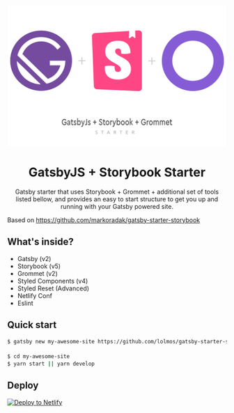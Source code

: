 <p align="center">
  <a href="https://www.gatsbyjs.org">
    <img alt="Gatsby" src="./src/assets/images/cover.png" width="600" />
  </a>
</p>
<h1 align="center">
  GatsbyJS + Storybook Starter
</h1>
<p align="center">
  Gatsby starter that uses Storybook + Grommet + additional set of tools listed bellow, and provides an easy to start structure to get you up and running with your Gatsby powered site.
</p>

Based on https://github.com/markoradak/gatsby-starter-storybook

##  What's inside?

- Gatsby (v2)
- Storybook (v5)
- Grommet (v2)
- Styled Components (v4)
- Styled Reset (Advanced)
- Netlify Conf
- Eslint

## Quick start
```bash
$ gatsby new my-awesome-site https://github.com/lolmos/gatsby-starter-storybook-grommet

$ cd my-awesome-site
$ yarn start || yarn develop
```

## Deploy

[![Deploy to Netlify](https://www.netlify.com/img/deploy/button.svg)](https://github.com/lolmos/gatsby-starter-storybook-grommet)


